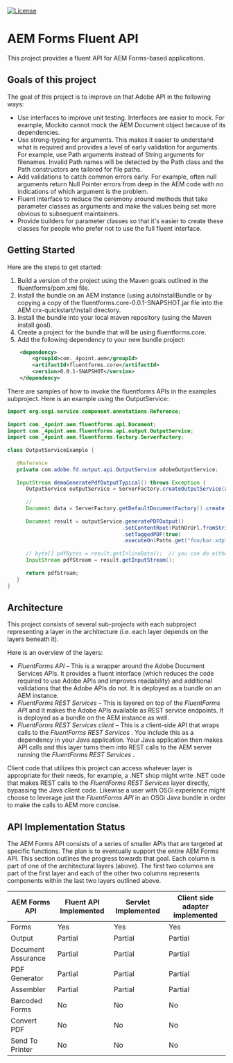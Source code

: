 [![License](https://img.shields.io/badge/License-Apache%202.0-blue.svg)](https://opensource.org/licenses/Apache-2.0)

# AEM Forms Fluent API

This project provides a fluent API for AEM Forms-based applications.

## Goals of this project

The goal of this project is to improve on that Adobe API in the following ways:

* Use interfaces to improve unit testing.  Interfaces are easier to mock.  For example, Mockito cannot mock the AEM Document object because of its dependencies. 
* Use strong-typing for arguments.  This makes it easier to understand what is required and provides a level of early validation for arguments.  For example, use Path arguments instead of String arguments for filenames.  Invalid Path names will be detected by the Path class and the Path constructors are tailored for file paths.
* Add validations to catch common errors early.  For example, often null arguments return Null Pointer errors from deep in the AEM code with no indications of which argument is the problem.
* Fluent interface to reduce the ceremony around methods that take parameter classes as arguments and make the values being set more obvious to subsequent maintainers.
* Provide builders for parameter classes so that it's easier to create these classes for people who prefer not to use the full fluent interface.

## Getting Started

Here are the steps to get started:
1. Build a version of the project using the Maven goals outlined in the fluentforms/pom.xml file.
1. Install the bundle on an AEM instance (using autoInstallBundle or by copying a copy of the fluentforms.core-0.0.1-SNAPSHOT.jar file into the AEM crx-quickstart/install directory.
1. Install the bundle into your local maven repository (using the Maven install goal).
1. Create a project for the bundle that will be using fluentforms.core.
1. Add the following dependency to your new bundle project:

```xml
    <dependency>
        <groupId>com._4point.aem</groupId>
        <artifactId>fluentforms.core</artifactId>
        <version>0.0.1-SNAPSHOT</version>
    </dependency>
```
  
There are samples of how to invoke the fluentforms APIs in the examples subproject.  Here is an example using the OutputService:

```java
import org.osgi.service.component.annotations.Reference;
 
import com._4point.aem.fluentforms.api.Document;
import com._4point.aem.fluentforms.api.output.OutputService;
import com._4point.aem.fluentforms.factory.ServerFactory;
 
class OutputServiceExample {
 
   @Reference
   private com.adobe.fd.output.api.OutputService adobeOutputService;
 
   InputStream demoGeneratePdfOutputTypical() throws Exception {
      OutputService outputService = ServerFactory.createOutputService(adobeOutputService);
 
      // 
      Document data = ServerFactory.getDefaultDocumentFactory().create(sampleData.getBytes());
 
      Document result = outputService.generatePDFOutput()
                                     .setContentRoot(PathOrUrl.fromString("crx:/content/dam/formsanddocuments/"))
                                     .setTaggedPDF(true)
                                     .executeOn(Paths.get("foo/bar.xdp"), data );
 
      // byte[] pdfBytes = result.getInlineData();	// you can do either of these but not both.
      InputStream pdfStream = result.getInputStream();
 
      return pdfStream;
   }
}
```

## Architecture

This project consists of several sub-projects with each subproject representing a layer in the architecture (i.e. each layer depends on the layers beneath it).

Here is an overview of the layers:
* _FluentForms API_  – This is a wrapper around the Adobe Document Services APIs.  It provides a fluent interface (which reduces the code required to use Adobe APIs and improves readability) and additional validations that the Adobe APIs do not.  It is deployed as a bundle on an AEM instance.
* _FluentForms REST Services_  – This is layered on top of the  _FluentForms API_  and it makes the Adobe APIs available as REST service endpoints.  It is deployed as a bundle on the AEM instance as well.
* _FluentForms REST Services client_  – This is a client-side API that wraps calls to the  _FluentForms REST Services_ .  You include this as a dependency in your Java application.  Your Java application then makes API calls and this layer turns them into REST calls to the AEM server running the  _FluentForms REST Services_ .

Client code that utilizes this project can access whatever layer is appropriate for their needs, for example, a .NET shop might write .NET code that makes REST calls to the  _FluentForms REST Services_  layer directly, bypassing the Java client code.  Likewise a user with OSGi experience might choose to leverage just the  _FluentForms API_  in an OSGi Java bundle in order to make the calls to AEM more concise.

## API Implementation Status

The AEM Forms API consists of a series of smaller APIs that are targeted at specific functions.  The plan is to eventually support the entire AEM Forms API.  This section outlines the progress towards that goal.  Each column is part of one of the architectural layers (above).  The first two columns are part of the first layer and each of the other two columns represents components within the last two layers outlined above.

| AEM Forms API | Fluent API Implemented | Servlet Implemented | Client side adapter implemented |
| ------------- | ---------------------- | ------------------- | ------------------------------- |
| Forms | Yes | Yes | Yes |
| Output | Partial | Partial | Partial |
| Document Assurance | Partial | Partial | Partial |
| PDF Generator | Partial | Partial | Partial |
| Assembler | Partial | Partial | Partial |
| Barcoded Forms | No | No | No |
| Convert PDF | No | No | No |
| Send To Printer | No | No | No |

